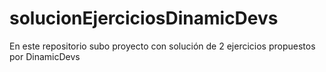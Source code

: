 # solucionEjerciciosDinamicDevs
En este repositorio subo proyecto con solución de 2 ejercicios propuestos por DinamicDevs

